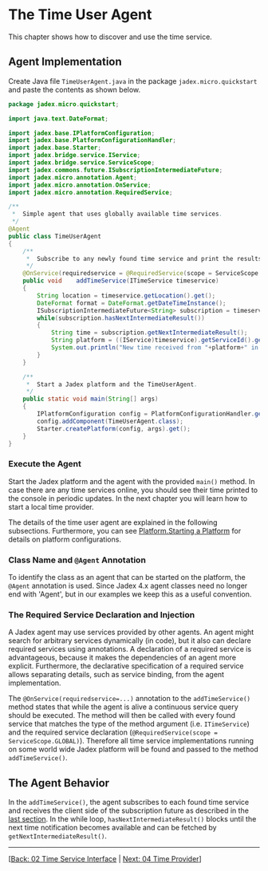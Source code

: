 # The Time User Agent

This chapter shows how to discover and use the time service.

## Agent Implementation

Create Java file `TimeUserAgent.java` in the package `jadex.micro.quickstart` and paste the contents as shown below.

```java
package jadex.micro.quickstart;

import java.text.DateFormat;

import jadex.base.IPlatformConfiguration;
import jadex.base.PlatformConfigurationHandler;
import jadex.base.Starter;
import jadex.bridge.service.IService;
import jadex.bridge.service.ServiceScope;
import jadex.commons.future.ISubscriptionIntermediateFuture;
import jadex.micro.annotation.Agent;
import jadex.micro.annotation.OnService;
import jadex.micro.annotation.RequiredService;

/**
 *  Simple agent that uses globally available time services.
 */
@Agent
public class TimeUserAgent
{
    /**
     *  Subscribe to any newly found time service and print the results when they arrive.
     */
    @OnService(requiredservice = @RequiredService(scope = ServiceScope.GLOBAL))
    public void    addTimeService(ITimeService timeservice)
    {
        String location = timeservice.getLocation().get();
        DateFormat format = DateFormat.getDateTimeInstance();
        ISubscriptionIntermediateFuture<String> subscription = timeservice.subscribe(format);
        while(subscription.hasNextIntermediateResult())
        {
            String time = subscription.getNextIntermediateResult();
            String platform = ((IService)timeservice).getServiceId().getProviderId().getPlatformName();
            System.out.println("New time received from "+platform+" in "+location+": "+time);
        }
    }

    /**
     *  Start a Jadex platform and the TimeUserAgent.
     */
    public static void main(String[] args)
    {
        IPlatformConfiguration config = PlatformConfigurationHandler.getMinimalComm();
        config.addComponent(TimeUserAgent.class);
        Starter.createPlatform(config, args).get();
    }
}
```

### Execute the Agent

Start the Jadex platform and the agent with the provided `main()` method. In case there are any time services online, you should see their time printed to the console in periodic updates. In the next chapter you will learn how to start a local time provider.

The details of the time user agent are explained in the following subsections. Furthermore, you can see [Platform.Starting a Platform](../../platform/platform.md#starting-a-platform) for details on platform configurations.

### Class Name and `@Agent` Annotation

To identify the class as an agent that can be started on the platform, the `@Agent` annotation is used. Since Jadex 4.x agent classes need no longer end with 'Agent', but in our examples we keep this as a useful convention.

### The Required Service Declaration and Injection

A Jadex agent may use services provided by other agents. An agent might search for arbitrary services dynamically (in code), but it also can declare required services using annotations. A declaration of a required service is advantageous, because it makes the dependencies of an agent more explicit. Furthermore, the declarative specification of a required service allows separating details, such as service binding, from the agent implementation.

The `@OnService(requiredservice=...)` annotation to the `addTimeService()` method states that while the agent is alive a continuous service query should be executed. The method will then be called with every found service that matches the type of the method argument (i.e. `ITimeService`) and the required service declaration (`@RequiredService(scope = ServiceScope.GLOBAL)`). Therefore all time service implementations running on some world wide Jadex platform will be found and passed to the method `addTimeService()`.

## The Agent Behavior

In the `addTimeService()`, the agent subscribes to each found time service and receives the client side of the subscription future as described in the [last section](02%20Time%20Service%20Interface.md#the-subscribe-method). In the while loop, `hasNextIntermediateResult()` blocks until the next time notification becomes available and can be fetched by `getNextIntermediateResult()`.

[//]: # (*todo: describe IService and service identifier?*)

[//]: # (*todo: describe main method details?*)

---
[[Back: 02 Time Service Interface](02%20Time%20Service%20Interface.md) | [Next: 04 Time Provider](04%20Time%20Provider.md)]
